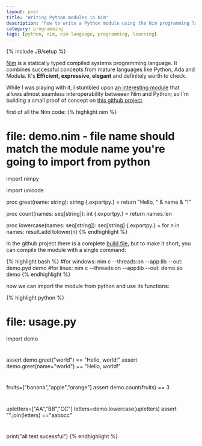 ```yaml
---
layout: post
title: "Writing Python modules in Nim"
description: "how to write a Python module using the Nim programming language"
category: programming
tags: [python, nim, nim language, programming, learning]
---
```

{% include JB/setup %}


[Nim](https://nim-lang.org/) is a statically typed compiled systems programming language. It combines successful concepts from mature languages like Python, Ada and Modula. It's **Efficient, expressive, elegant** and definitely worth to check.


While I was playing with it, I stumbled upon [an interesting module](https://github.com/yglukhov/nimpy) that allows almost seamless interoperability betweeen Nim and Python; so I'm building a small proof of concept on [this github project](https://github.com/ilmanzo/python-modules-with-nim). 

first of all the Nim code:
{% highlight nim %}
# file: demo.nim - file name should match the module name you're going to import from python
import nimpy

import unicode

proc greet(name: string): string {.exportpy.} =
  return "Hello, " & name & "!"


proc count(names: seq[string]): int {.exportpy.} =
  return names.len

proc lowercase(names: seq[string]): seq[string] {.exportpy.} =
  for n in names:
    result.add tolower(n)
{% endhighlight %}

In the github project there is a complete [build file](https://github.com/ilmanzo/python-modules-with-nim/blob/master/demo.nimble), but to make it short, you can compile the module with a single command:

{% highlight bash %}
#for windows:
nim c --threads:on --app:lib --out: demo.pyd demo
#for linux:
nim c --threads:on --app:lib --out: demo.so demo
{% endhighlight %}

now we can import the module from python and use its functions:

{% highlight python %}
# file: usage.py
import demo
#
assert demo.greet("world") == "Hello, world!"
assert demo.greet(name="world") == "Hello, world!"
#
fruits=["banana","apple","orange"]
assert demo.count(fruits) == 3
#
upletters=["AA","BB","CC"]
letters=demo.lowercase(upletters)
assert "".join(letters) =="aabbcc"
#
print("all test sucessful")
{% endhighlight %}
